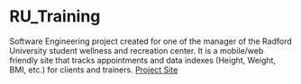 # RU_Training
Software Engineering project created for one of the manager of the Radford University student wellness and recreation center. It is a mobile/web friendly site that tracks appointments and data indexes (Height, Weight, BMI, etc.)  for clients and trainers.
[Project Site](../../php.radford.edu/~team02)
